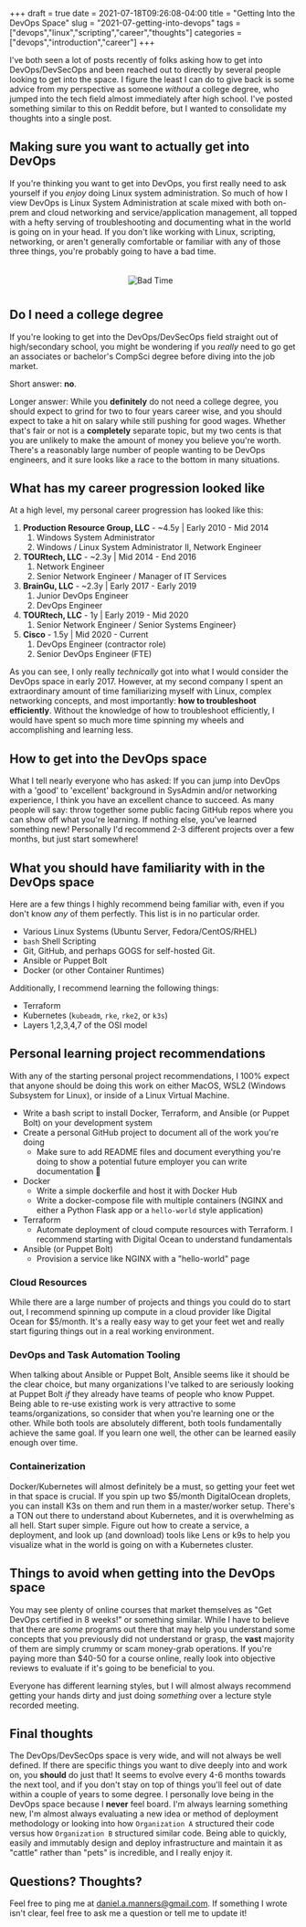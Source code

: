 +++ 
draft = true
date = 2021-07-18T09:26:08-04:00
title = "Getting Into the DevOps Space"
slug = "2021-07-getting-into-devops" 
tags = ["devops","linux","scripting","career","thoughts"]
categories = ["devops","introduction","career"]
+++

I've both seen a lot of posts recently of folks asking how to get into DevOps/DevSecOps and been reached out to directly by several people looking to get into the space. I figure the least I can do to give back is some advice from my perspective as someone _without_ a college degree, who jumped into the tech field almost immediately after high school. I've posted something similar to this on Reddit before, but I wanted to consolidate my thoughts into a single post.

## Making sure you want to actually get into DevOps

If you're thinking you want to get into DevOps, you first really need to ask yourself if you _enjoy_ doing Linux system administration. So much of how I view DevOps is Linux System Administration at scale mixed with both on-prem and cloud networking and service/application management, all topped with a hefty serving of troubleshooting and documenting what in the world is going on in your head. If you don't like working with Linux, scripting, networking, or aren't generally comfortable or familiar with any of those three things, you're probably going to have a bad time.

<center>
  <img src="/static/images/posts/2021-07-getting-into-devops/badtime.jpg" alt="Bad Time" style="margin: 20px 10px 10px 0px"/>
</center>

## Do I need a college degree

If you're looking to get into the DevOps/DevSecOps field straight out of high/secondary school, you might be wondering if you _really_ need to go get an associates or bachelor's CompSci degree before diving into the job market.

Short answer: **no**.

Longer answer: While you **definitely** do not need a college degree, you should expect to grind for two to four years career wise, and you should expect to take a hit on salary while still pushing for good wages. Whether that's fair or not is a **completely** separate topic, but my two cents is that you are unlikely to make the amount of money you believe you're worth. There's a reasonably large number of people wanting to be DevOps engineers, and it sure looks like a race to the bottom in many situations.

## What has my career progression looked like

At a high level, my personal career progression has looked like this:

1. **Production Resource Group, LLC** - ~4.5y | Early 2010 - Mid 2014
    1. Windows System Administrator
    2. Windows / Linux System Administrator II, Network Engineer
2. **TOURtech, LLC** - ~2.3y | Mid 2014 - End 2016
    1. Network Engineer
    2. Senior Network Engineer / Manager of IT Services
3. **BrainGu, LLC** - ~2.3y | Early 2017 - Early 2019
    1. Junior DevOps Engineer
    2. DevOps Engineer
4. **TOURtech, LLC** - 1y | Early 2019 - Mid 2020 
    1. Senior Network Engineer / Senior Systems Engineer}
5. **Cisco** - 1.5y | Mid 2020 - Current
    1. DevOps Engineer (contractor role)
    2. Senior DevOps Engineer (FTE)

As you can see, I only really _technically_ got into what I would consider the DevOps space in early 2017. However, at my second company I spent an extraordinary amount of time familiarizing myself with Linux, complex networking concepts, and most importantly: **how to troubleshoot efficiently**. Without the knowledge of how to troubleshoot efficiently, I would have spent so much more time spinning my wheels and accomplishing and learning less.

## How to get into the DevOps space

What I tell nearly everyone who has asked: If you can jump into DevOps with a 'good' to 'excellent' background in SysAdmin and/or networking experience, I think you have an excellent chance to succeed. As many people will say: throw together some public facing GitHub repos where you can show off what you're learning. If nothing else, you've learned something new! Personally I'd recommend 2-3 different projects over a few months, but just start somewhere!

## What you should have familiarity with in the DevOps space

Here are a few things I highly recommend being familiar with, even if you don't know _any_ of them perfectly. This list is in no particular order.

* Various Linux Systems (Ubuntu Server, Fedora/CentOS/RHEL)
* `bash` Shell Scripting
* Git, GitHub, and perhaps GOGS for self-hosted Git.
* Ansible or Puppet Bolt
* Docker (or other Container Runtimes)

Additionally, I recommend learning the following things:

* Terraform
* Kubernetes (`kubeadm`, `rke`, `rke2`, or `k3s`)
* Layers 1,2,3,4,7 of the OSI model

## Personal learning project recommendations

With any of the starting personal project recommendations, I 100% expect that anyone should be doing this work on either MacOS, WSL2 (Windows Subsystem for Linux), or inside of a Linux Virtual Machine.

* Write a bash script to install Docker, Terraform, and Ansible (or Puppet Bolt) on your  development system
* Create a personal GitHub project to document all of the work you're doing
  * Make sure to add README files and document everything you're doing to show a potential future employer you can write documentation 🙂
* Docker
  * Write a simple dockerfile and host it with Docker Hub
  * Write a docker-compose file with multiple containers (NGINX and either a Python Flask app or a `hello-world` style application)
* Terraform
  * Automate deployment of cloud compute resources with Terraform. I recommend starting with Digital Ocean to understand fundamentals
* Ansible (or Puppet Bolt)
  * Provision a service like NGINX with a "hello-world" page

### Cloud Resources

While there are a large number of projects and things you could do to start out, I recommend spinning up compute in a cloud provider like Digital Ocean for $5/month. It's a really easy way to get your feet wet and really start figuring things out in a real working environment.

### DevOps and Task Automation Tooling

When talking about Ansible or Puppet Bolt, Ansible seems like it should be the clear choice, but many organizations I've talked to are seriously looking at Puppet Bolt _if_ they already have teams of people who know Puppet. Being able to re-use existing work is very attractive to some teams/organizations, so consider that when you're learning one or the other. While both tools are absolutely different, both tools fundamentally achieve the same goal. If you learn one well, the other can be learned easily enough over time.

### Containerization

Docker/Kubernetes will almost definitely be a must, so getting your feet wet in that space is crucial. If you spin up two $5/month DigitalOcean droplets, you can install K3s on them and run them in a master/worker setup. There's a TON out there to understand about Kubernetes, and it is overwhelming as all hell. Start super simple. Figure out how to create a service, a deployment, and look up (and download) tools like Lens or k9s to help you visualize what in the world is going on with a Kubernetes cluster.

## Things to avoid when getting into the DevOps space

You may see plenty of online courses that market themselves as "Get DevOps certified in 8 weeks!" or something similar. While I have to believe that there are _some_ programs out there that may help you understand some concepts that you previously did not understand or grasp, the **vast** majority of them are simply crummy or scam money-grab operations. If you're paying more than $40-50 for a course online, really look into objective reviews to evaluate if it's going to be beneficial to you.

Everyone has different learning styles, but I will almost always recommend getting your hands dirty and just doing _something_ over a lecture style recorded meeting.

## Final thoughts

The DevOps/DevSecOps space is very wide, and will not always be well defined. If there are specific things you want to dive deeply into and work on, you **should** do just that! It seems to evolve every 4-6 months towards the next tool, and if you don't stay on top of things you'll feel out of date within a couple of years to some degree. I personally love being in the DevOps space because I **never** feel board. I'm always learning something new, I'm almost always evaluating a new idea or method of deployment methodology or looking into how `Organization A` structured their code versus how `Organization B` structured similar code. Being able to quickly, easily and immutably design and deploy infrastructure and maintain it as "cattle" rather than "pets" is incredible, and I really enjoy it.

## Questions? Thoughts?

Feel free to ping me at [daniel.a.manners@gmail.com](mailto:daniel.a.manners@gmail.com). If something I wrote isn't clear, feel free to ask me a question or tell me to update it!
